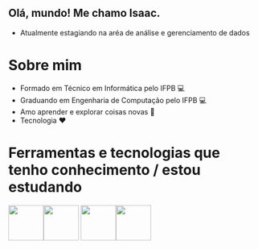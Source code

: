 ## Olá, mundo! Me chamo Isaac.
 - Atualmente estagiando na aréa de análise e gerenciamento de dados
# Sobre mim
 - Formado em Técnico em Informática pelo IFPB 💻
 - Graduando em Engenharia de Computação pelo IFPB 💻
 - Amo aprender e explorar coisas novas 😬
 - Tecnologia ❤️

# Ferramentas e tecnologias que tenho conhecimento / estou estudando

<img src="https://cdn.jsdelivr.net/gh/devicons/devicon/icons/nodejs/nodejs-plain-wordmark.svg" width="70" height="70" /><img src="https://cdn.jsdelivr.net/gh/devicons/devicon/icons/python/python-original.svg" width="70" height="70"  />
<img src="https://cdn.jsdelivr.net/gh/devicons/devicon/icons/mysql/mysql-original-wordmark.svg" width="70" height="70"  /><img src="https://cdn.jsdelivr.net/gh/devicons/devicon/icons/jupyter/jupyter-original-wordmark.svg" width="70" height="70"  />




<!---
isaacantonio/isaacantonio is a ✨ special ✨ repository because its `README.md` (this file) appears on your GitHub profile.
You can click the Preview link to take a look at your changes.
--->
